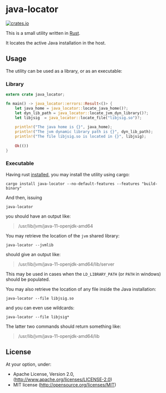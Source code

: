# java-locator

[![crates.io](https://img.shields.io/crates/v/java-locator.svg)](https://crates.io/crates/j4rs)

This is a small utility written in [Rust](https://www.rust-lang.org/).

It locates the active Java installation in the host.

## Usage

The utility can be used as a library, or as an executable:

### Library

```rust
extern crate java_locator;

fn main() -> java_locator::errors::Result<()> {
    let java_home = java_locator::locate_java_home()?;
    let dyn_lib_path = java_locator::locate_jvm_dyn_library()?;
    let libjsig  = java_locator::locate_file("libjsig.so")?;
    
    println!("The java home is {}", java_home);
    println!("The jvm dynamic library path is {}", dyn_lib_path);
    println!("The file libjsig.so is located in {}", libjsig);
    
    Ok(())
}
```

### Executable

Having rust [installed](https://www.rust-lang.org/tools/install), you may install the utility using cargo:

`cargo install java-locator --no-default-features --features "build-binary"`

And then, issuing

`java-locator`

you should have an output like:

> /usr/lib/jvm/java-11-openjdk-amd64

You may retrieve the location of the `jvm` shared library:

`java-locator --jvmlib`

should give an output like:

> /usr/lib/jvm/java-11-openjdk-amd64/lib/server

This may be used in cases when the `LD_LIBRARY_PATH` (or `PATH` in windows) should be populated.

You may also retrieve the location of any file inside the Java installation:

`java-locator --file libjsig.so`

and you can even use wildcards:

`java-locator --file libjsig*`

The latter two commands should return something like:

> /usr/lib/jvm/java-11-openjdk-amd64/lib

## License

At your option, under: 

* Apache License, Version 2.0, (http://www.apache.org/licenses/LICENSE-2.0)
* MIT license (http://opensource.org/licenses/MIT)